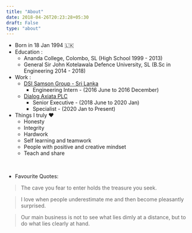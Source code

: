 ```yaml
---
title: "About"
date: 2018-04-26T20:23:28+05:30
draft: False
type: "about"
---
```


- Born in 18 Jan 1994 🇱🇰
- Education :
  - Ananda College, Colombo, SL (High School 1999 - 2013)
  - General Sir John Kotelawala Defence University, SL (B.Sc in Engineering 2014 - 2018)
- Work :
  - [DSI Samson Group - Sri Lanka](https://www.linkedin.com/company/dsi-samson-group---sri-lanka/)
    - Engineering Intern - (2016 June to 2016 December)
  - [Dialog Axiata PLC](https://www.dialog.lk/)
    - Senior Executive - (2018 June to 2020 Jan)
    - Specialist - (2020 Jan to Present)
- Things I truly :heart:
  - Honesty
  - Integrity
  - Hardwork
  - Self learning and teamwork
  - People with positive and creative mindset
  - Teach and share

<br>

- Favourite Quotes:

> The cave you fear to enter holds the treasure you seek.

> I love when people underestimate me and then become pleasantly surprised.

> Our main business is not to see what lies dimly at a distance, but to do what lies clearly at hand.
